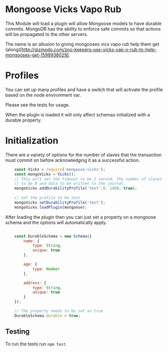 Mongoose Vicks Vapo Rub
=======================

This Module will load a plugin will allow Mongoose models to have durable
commits. MongoDB has the ability to enforce safe commits so that actions
will be propagated to the other servers.

The name is an allusion to giving mongooses vics vapo rub help them get 
(along)[http://gizmodo.com/zoo-keepers-use-vicks-vap-o-rub-to-help-mongooses-get-1599938029]. 

Profiles
========

You can set up many profiles and have a switch that will activate the profile based 
on the node environment var.

Please see the tests for usage.

When the plugin is loaded it will only affect schemas initialized with a durable
property.

Initialization
==============

There are a variety of options for the number of slaves that the transaction must
commit on before acknowledging it as a successful action.

```js
    const Vicks = require('mongoose-vicks');
    const mongoVicks = Vicks();
    // This will set the timeout to be 1 second, the number of slaves
    // to be 0 and data to be written to the journal.
    mongoVicks.addDurabilityProfile('test',0, 1000, true);
    
    // Set the profile to be test
    mongoVicks.setDurabilityProfile('test');
    mongoVicks.loadPlugin(mongoose);
```

After loading the plugin then you can just set a property on a mongoose schema and
the options will automatically apply.

```js

    const DurableSchema = new Schema({
        name: {
            type: String,
            unique: true
        },

        age: {
            type: Number
        },

        address: {
            type: String,
            unique: true
        }
    });

    // The property needs to be set as true
    DurableSchema.durable = true;
```

Testing
-------

 To run the tests run `npm test`.